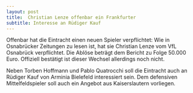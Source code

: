 ```yaml
---
layout: post
title:  Christian Lenze offenbar ein Frankfurter
subtitle: Interesse an Rüdiger Kauf
---
```


Offenbar hat die Eintracht einen neuen Spieler verpflichtet: Wie in Osnabrücker Zeitungen zu lesen ist, hat sie Christian Lenze vom VfL Osnabrück verpflichtet. Die Ablöse beträgt dem Bericht zu Folge 50.000 Euro. Offiziell bestätigt ist dieser Wechsel allerdings noch nicht.

Neben Torben Hoffmann und Pablo Quatrocchi soll die Eintracht auch an Rüdiger Kauf von Arminia Bielefeld interessiert sein. Dem defensiven Mittelfeldspieler soll auch ein Angebot aus Kaiserslautern vorliegen.
